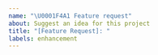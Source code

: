 ```yaml
---
name: "\U0001F4A1 Feature request"
about: Suggest an idea for this project
title: "[Feature Request]: "
labels: enhancement
---
```


<!-- ⚠️⚠️ Do Not Delete These Comments. ⚠️⚠️ -->
<!-- Read our Rules of Conduct: https://github.com/SVijayB/Quizzatron/blob/master/.github/CODE_OF_CONDUCT.md -->
<!-- Please search existing issues to avoid creating duplicates. -->
<!--- Provide a general summary of your question in the Title above -->

<!-- Describe the feature you'd like. -->

<!-- Before submitting, click on the preview tab to check your work so far-->
